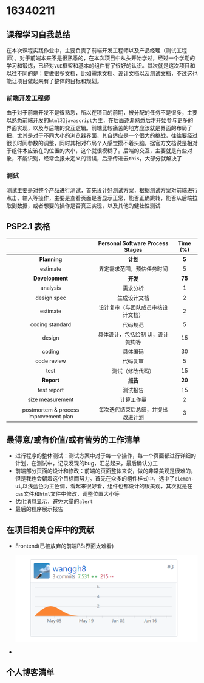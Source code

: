 # 16340211

## 课程学习自我总结

在本次课程实践作业中，主要负责了前端开发工程师以及产品经理（测试工程师）。对于前端本来不是很熟悉的，在本次项目中从头开始学过，经过一个学期的学习和锻炼，已经对`VUE`框架和基本的组件有了很好的认识。其次就是这次项目和以往不同的是：要做很多文档，比如需求文档、设计文档以及测试文档，不过这也能让项目做起来有了整体的目标和规划。

### 前端开发工程师

由于对于前端开发不是很熟悉，所以在项目的前期，被分配的任务不是很多，主要以熟悉前端开发的`html`和`javascript`为主，在后面逐渐熟悉后才开始参与更多的界面实现，以及与后端的交互逻辑。前端比较痛苦的地方应该就是界面的布局了把，尤其是对于不同大小的浏览器界面，其自适应是一个很大的挑战，往往要经过很长时间参数的调整，同时其相对布局个人感觉摸不着头脑，据官方文档说是相对于组件本应该在的位置的大小，这个就很模糊了。后端的交互，主要就是有些对象，不能识别，经常会报未定义的错误，后来传进去`this`，大部分就解决了

### 测试

测试主要是对整个产品进行测试，首先设计好测试方案，根据测试方案对前端进行点击、输入等操作，主要是查看页面是否显示正常，能否正确跳转，能否从后端拉取到数据，或者想要的操作是否真正实现，以及其他的健壮性测试

## PSP2.1 表格

|                                       |  Personal Software Process Stages  | Time (%) |
| :-----------------------------------: | :--------------------------------: | :------: |
|             **Planning**              |              **计划**              |  **5**   |
|               estimate                |     界定需求范围，预估任务时间     |    5     |
|            **Development**            |              **开发**              |  **75**  |
|               analysis                |              需求分析              |    1     |
|              design spec              |            生成设计文档            |    2     |
|               estimate                | 设计复审（与团队成员审核设计文档） |    2     |
|            coding standard            |              代码规范              |    5     |
|                design                 | 具体设计，包括绘制 UI，设计架构等  |    15    |
|                coding                 |              具体编码              |    30    |
|              code review              |              代码复审              |    5     |
|                 test                  |          测试（修改代码）          |    15    |
|              **Report**               |              **报告**              |  **20**  |
|              test report              |              测试报告              |    15    |
|           size measurement            |             计算工作量             |    2     |
| postmortem & process improvement plan | 每次迭代结束后总结，并提出改进计划 |    3     |

## 最得意/或有价值/或有苦劳的工作清单

- 进行程序的整体测试：测试方案中对于每一个操作，每一个页面都进行详细的计划，在测试中，记录发现的bug，汇总起来，最后确认分工
- 前端部分页面的设计和修改：前端的页面整体来说，做的非常美观是很难的，但是我也会朝着这个目标而努力。首先在众多的组件样式中，选中了`elemen-ui`,以浅蓝色为主色调，看起来很好看，组件也都设计的很美观，其次就是在`css`文件和`html`文件中修改，调整位置大小等
- 优化消息显示，避免大量的`alert`
- 最后的程序展示报告

## 在项目相关仓库中的贡献

- Frontend(已被放弃的前端PS:界面太难看)

  ![1561642451159](assets/1561642451159.png)

-  

## 个人博客清单

